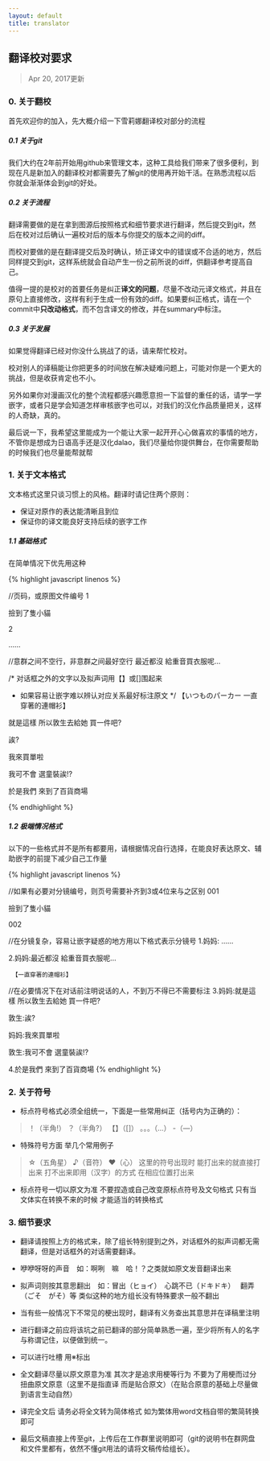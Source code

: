 ```yaml
---
layout: default
title: translator
---
```


## 翻译校对要求
>  Apr 20, 2017更新

### 0. 关于翻校

首先欢迎你的加入，先大概介绍一下雪莉娜翻译校对部分的流程

##### 0.1 关于git

我们大约在2年前开始用github来管理文本，这种工具给我们带来了很多便利，到现在凡是新加入的翻译校对都需要先了解git的使用再开始干活。在熟悉流程以后你就会渐渐体会到git的好处。

##### 0.2 关于流程

翻译需要做的是在拿到图源后按照格式和细节要求进行翻译，然后提交到git，然后在校对过后确认一遍校对后的版本与你提交的版本之间的diff。

而校对要做的是在翻译提交后及时确认，矫正译文中的错误或不合适的地方，然后同样提交到git，这样系统就会自动产生一份之前所说的diff，供翻译参考提高自己。

值得一提的是校对的首要任务是纠正**译文的问题**，尽量不改动元译文格式，并且在原句上直接修改，这样有利于生成一份有效的diff。如果要纠正格式，请在一个commit中**只改动格式**，而不包含译文的修改，并在summary中标注。

##### 0.3 关于发展

如果觉得翻译已经对你没什么挑战了的话，请来帮忙校对。

校对别人的译稿能让你把更多的时间放在解决疑难问题上，可能对你是一个更大的挑战，但是收获肯定也不小。

另外如果你对漫画汉化的整个流程都感兴趣愿意担一下监督的重任的话，请学一学嵌字，或者只是学会知道怎样审核嵌字也可以，对我们的汉化作品质量把关，这样的人奇缺，真的。

最后说一下，我希望这里能成为一个能让大家一起开开心心做喜欢的事情的地方，不管你是想成为日语高手还是汉化dalao，我们尽量给你提供舞台，在你需要帮助的时候我们也尽量能帮就帮

### 1. 关于文本格式

文本格式这里只谈习惯上的风格。翻译时请记住两个原则：

* 保证对原作的表达能清晰且到位
* 保证你的译文能良好支持后续的嵌字工作

##### 1.1 基础格式
在简单情况下优先用这种

{% highlight javascript linenos %}

//页码，或原图文件编号
1 

撿到了隻小貓

2

……

//意群之间不空行，非意群之间最好空行
最近都沒
給重音買衣服呢… 

/* 对话框之外的文字以及拟声词用【】或[]围起来
 * 如果容易让嵌字难以辨认对应关系最好标注原文
 */
【いつものパーカー 一直穿著的連帽衫】 

就是這樣
所以敦生去給她
買一件吧?

誒?

我來買單啦

我可不會
選童裝誒!?

於是我們
來到了百貨商場

{% endhighlight %}

##### 1.2 极端情况格式
以下的一些格式并不是所有都要用，请根据情况自行选择，在能良好表达原文、辅助嵌字的前提下减少自己工作量

{% highlight javascript linenos %}

//如果有必要对分镜编号，则页号需要补齐到3或4位来与之区别
001

撿到了隻小貓

002

//在分镜复杂，容易让嵌字疑惑的地方用以下格式表示分镜号
1.妈妈: ……

2.妈妈:最近都沒
      給重音買衣服呢…

     【一直穿著的連帽衫】

//在必要情况下在对话前注明说话的人，不到万不得已不需要标注
3.妈妈:就是這樣
      所以敦生去給她
      買一件吧?

  敦生:誒?

  妈妈:我來買單啦

  敦生:我可不會
      選童裝誒!?

4.於是我們
  來到了百貨商場
{% endhighlight %}

### 2. 关于符号
* 标点符号格式必须全组统一，下面是一些常用纠正（括号内为正确的）：

> ！（半角!） ？（半角?） 【】（[]）  。。。（…）  -（—）

* 特殊符号方面 举几个常用例子

> ☆（五角星） ♪（音符） ❤（心） 
这里的符号出现时 能打出来的就直接打出来 打不出来即用（汉字）的方式
在相应位置打出来

* 标点符号一切以原文为准 不要捏造或自己改变原标点符号及文句格式
  只有当文体实在转换不来的时候 才能适当的转换格式

### 3. 细节要求
* 翻译请按照上方的格式来，除了组长特别提到之外，对话框外的拟声词都无需翻译，但是对话框外的对话需要翻译。

* 咿咿呀呀的声音　如：啊咧　嘛　哈！？之类就如原文发音翻译出来

* 拟声词则按其意思翻出　如：冒出（ヒョイ）　心跳不已（ドキドキ）　
翻弄（ごそ　がそ）等 类似这种的地方组长没有特殊要求一般不翻出

* 当有些一般情况下不常见的梗出现时，翻译有义务查出其意思并在译稿里注明

* 进行翻译之前应将该坑之前已翻译的部分简单熟悉一遍，至少将所有人的名字与称谓记住，以便做到统一。

* 可以进行吐槽 用※标出

* 全文翻译尽量以原文原意为准 其次才是追求用梗等行为 不要为了用梗而过分扭曲原文原意（这里不是指直译 而是贴合原文）（在贴合原意的基础上尽量做到语言生动自然）

* 译完全文后 请务必将全文转为简体格式 如为繁体用word文档自带的繁简转换即可

* 最后文稿直接上传至git，上传后在工作群里说明即可（git的说明书在群网盘和文件里都有，依然不懂git用法的请将文稿传给组长）。